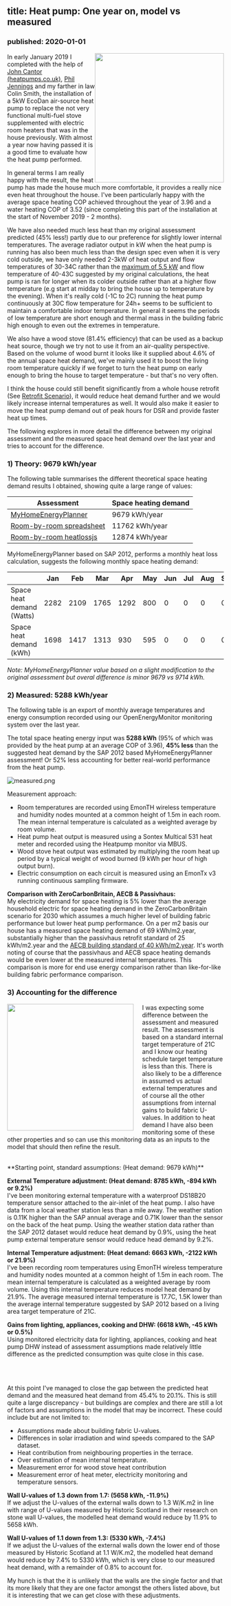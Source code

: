 ## title: Heat pump: One year on, model vs measured
### published: 2020-01-01

<img src="images/ecodan.png" style="width:300px; float:right">

In early January 2019 I completed with the help of [John Cantor (heatpumps.co.uk)](https://heatpumps.co.uk/), [Phil Jennings](https://twitter.com/phil_gost) and my farther in law Colin Smith, the installation of a 5kW EcoDan air-source heat pump to replace the not very functional multi-fuel stove supplemented with electric room heaters that was in the house previously. With almost a year now having passed it is a good time to evaluate how the heat pump performed.

In general terms I am really happy with the result, the heat pump has made the house much more comfortable, it provides a really nice even heat throughout the house. I've been particularly happy with the average space heating COP achieved throughout the year of 3.96 and a water heating COP of 3.52 (since completing this part of the installation at the start of November 2019 - 2 months). 

We have also needed much less heat than my original assessment predicted (45% less!) partly due to our preference for slightly lower internal temperatures. The average radiator output in kW when the heat pump is running has also been much less than the design spec even when it is very cold outside, we have only needed 2-3kW of heat output and flow temperatures of 30-34C rather than the [maximum of 5.5 kW](roombyroomheatloss2) and flow temperature of 40-43C suggested by my original calculations, the heat pump is ran for longer when its colder outside rather than at a higher flow temperature (e.g start at midday to bring the house up to temperature by the evening). When it's really cold (-1C to 2C) running the heat pump continuously at 30C flow temperature for 24h+ seems to be sufficient to maintain a comfortable indoor temperature. In general it seems the periods of low temperature are short enough and thermal mass in the building fabric high enough to even out the extremes in temperature. 

We also have a wood stove (81.4% efficiency) that can be used as a backup heat source, though we try not to use it from an air-quality perspective. Based on the volume of wood burnt it looks like it supplied about 4.6% of the annual space heat demand, we've mainly used it to boost the living room temperature quickly if we forget to turn the heat pump on early enough to bring the house to target temperature - but that's no very often.

I think the house could still benefit significantly from a whole house retrofit (See [Retrofit Scenario](retrofitscenario)), it would reduce heat demand further and we would likely increase internal temperatures as well. It would also make it easier to move the heat pump demand out of peak hours for DSR and provide faster heat up times.

The following explores in more detail the difference between my original assessment and the measured space heat demand over the last year and tries to account for the difference.

### 1) Theory: 9679 kWh/year

The following table summarises the different theoretical space heating demand results I obtained, showing quite a large range of values:

| Assessment | Space heating demand |
|---------|-------------------|
| [MyHomeEnergyPlanner](energyassessment) | 9679 kWh/year |
| [Room-by-room spreadsheet](heatpumpradiators) | 11762 kWh/year |
| [Room-by-room heatlossjs](roombyroomheatloss2) | 12874 kWh/year |

MyHomeEnergyPlanner based on SAP 2012, performs a monthly heat loss calculation, suggests the following monthly space heating demand:

|                           | Jan  | Feb  | Mar  | Apr  | May | Jun | Jul | Aug | Sep | Oct  | Nov  | Dec  |
|---------------------------|------|------|------|------|-----|-----|-----|-----|-----|------|------|------|
| Space heat demand (Watts) | 2282 | 2109 | 1765 | 1292 | 800 | 0   | 0   | 0   | 0   | 1100 | 1723 | 2239 |
| Space heat demand (kWh)   | 1698 | 1417 | 1313 | 930  | 595 | 0   | 0   | 0   | 0   | 818  | 1241 | 1666 |

*Note: MyHomeEnergyPlanner value based on a slight modification to the original assessment but overal difference is minor 9679 vs 9714 kWh.*

### 2) Measured: 5288 kWh/year

The following table is an export of monthly average temperatures and energy consumption recorded using our OpenEnergyMonitor monitoring system over the last year. 

The total space heating energy input was **5288 kWh** (95% of which was provided by the heat pump at an average COP of 3.96), **45% less** than the suggested heat demand by the SAP 2012 based MyHomeEnergyPlanner assessment! Or 52% less accounting for better real-world performance from the heat pump.

![measured.png](images/measured.png)

Measurement approach:

- Room temperatures are recorded using EmonTH wireless temperature and humidity nodes mounted at a common height of 1.5m in each room. The mean internal temperature is calculated as a weighted average by room volume.
- Heat pump heat output is measured using a Sontex Multical 531 heat meter and recorded using the Heatpump monitor via MBUS.
- Wood stove heat output was estimated by multiplying the room heat up period by a typical weight of wood burned (9 kWh per hour of high output burn).
- Electric consumption on each circuit is measured using an EmonTx v3 running continuous sampling firmware.

**Comparison with ZeroCarbonBritain, AECB & Passivhaus:**<br>
My electricity demand for space heating is 5% lower than the average household electric for space heating demand in the ZeroCarbonBritain scenario for 2030 which assumes a much higher level of building fabric performance but lower heat pump performance. On a per m2 basis our house has a measured space heating demand of 69 kWh/m2.year, substantially higher than the passivhaus retrofit standard of 25 kWh/m2.year and the [AECB building standard of 40 kWh/m2.year](https://www.aecb.net/wp-content/uploads/2019/09/AECB-Building-Standard-Further-information.pdf). It's worth noting of course that the passivhaus and AECB space heating demands would be even lower at the measured internal temperatures. This comparison is more for end use energy comparison rather than like-for-like building fabric performance comparison.

### 3) Accounting for the difference

<img src="images/heatdemand_diff.png" style="width:294px; float:left; margin-right:20px">

I was expecting some difference between the assessment and measured result. The assessment is based on a standard internal target temperature of 21C and I know our heating schedule target temperature is less than this. There is also likely to be a difference in assumed vs actual external temperatures and of course all the other assumptions from internal gains to build fabric U-values. In addition to heat demand I have also been monitoring some of these other properties and so can use this monitoring data as an inputs to the model that should then refine the result.

<br>
**Starting point, standard assumptions: (Heat demand: 9679 kWh)**
<br>

**External Temperature adjustment: (Heat demand: 8785 kWh, -894 kWh or 9.2%)** 
<br>I've been monitoring external temperature with a waterproof DS18B20 temperature sensor attached to the air-inlet of the heat pump. I also have data from a local weather station less than a mile away. The weather station is 0.11K higher than the SAP annual average and 0.71K lower than the sensor on the back of the heat pump. Using the weather station data rather than the SAP 2012 dataset would reduce heat demand by 0.9%, using the heat pump external temperature sensor would reduce head demand by 9.2%.

**Internal Temperature adjustment: (Heat demand: 6663 kWh, -2122 kWh or 21.9%)**
<br>I've been recording room temperatures using EmonTH wireless temperature and humidity nodes mounted at a common height of 1.5m in each room. The mean internal temperature is calculated as a weighted average by room volume. Using this internal temperature reduces model heat demand by 21.9%. The average measured internal temperature is 17.7C, 1.5K lower than the average internal temperature suggested by SAP 2012 based on a living area target temperature of 21C.

**Gains from lighting, appliances, cooking and DHW: (6618 kWh, -45 kWh or 0.5%)**
<br>Using monitored electricity data for lighting, appliances, cooking and heat pump DHW instead of assessment assumptions made relatively little difference as the predicted consumption was quite close in this case.

<br><br>

At this point I've managed to close the gap between the predicted heat demand and the measured heat demand from 45.4% to 20.1%. This is still quite a large discrepancy - but buildings are complex and there are still a lot of factors and assumptions in the model that may be incorrect.
These could include but are not limited to:

- Assumptions made about building fabric U-values.
- Differences in solar irradiation and wind speeds compared to the SAP dataset.
- Heat contribution from neighbouring properties in the terrace.
- Over estimation of mean internal temperature. 
- Measurement error for wood stove heat contribution
- Measurement error of heat meter, electricity monitoring and temperature sensors.

**Wall U-values of 1.3 down from 1.7: (5658 kWh, -11.9%)**
<br>If we adjust the U-values of the external walls down to 1.3 W/K.m2 in line with range of U-values measured by Historic Scotland in their research on stone wall U-values, the modelled heat demand would reduce by 11.9% to 5658 kWh.

**Wall U-values of 1.1 down from 1.3: (5330 kWh, -7.4%)**
<br>If we adjust the U-values of the external walls down the lower end of those measured by Historic Scotland at 1.1 W/K.m2, the modelled heat demand would reduce by 7.4% to 5330 kWh, which is very close to our measured heat demand, with a remainder of 0.8% to account for.

My hunch is that the it is unlikely that the walls are the single factor and that its more likely that they are one factor amongst the others listed above, but it is interesting that we can get close with these adjustments.
